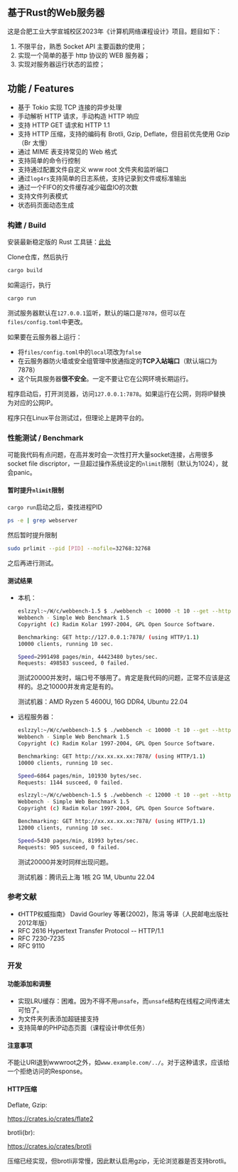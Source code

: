 ## 基于Rust的Web服务器

这是合肥工业大学宣城校区2023年《计算机网络课程设计》项目。题目如下：
1. 不限平台，熟悉 Socket API 主要函数的使用；
2. 实现一个简单的基于 http 协议的 WEB 服务器；
3. 实现对服务器运行状态的监控；

## 功能 / Features

- 基于 Tokio 实现 TCP 连接的异步处理
- 手动解析 HTTP 请求，手动构造 HTTP 响应
- 支持 HTTP GET 请求和 HTTP 1.1
- 支持 HTTP 压缩，支持的编码有 Brotli, Gzip, Deflate，但目前优先使用 Gzip（Br 太慢）
- 通过 MIME 表支持常见的 Web 格式
- 支持简单的命令行控制
- 支持通过配置文件自定义 www root 文件夹和监听端口
- 通过`log4rs`支持简单的日志系统，支持记录到文件或标准输出
- 通过一个FIFO的文件缓存减少磁盘IO的次数
- 支持文件列表模式
- 状态码页面动态生成

### 构建 / Build

安装最新稳定版的 Rust 工具链：[此处](https://www.rust-lang.org/learn/get-started)

Clone仓库，然后执行

```bash
cargo build
```

如需运行，执行

```bash
cargo run
```

测试服务器默认在`127.0.0.1`监听，默认的端口是`7878`，但可以在`files/config.toml`中更改。

如果要在云服务器上运行：
- 将`files/config.toml`中的`local`项改为`false`
- 在云服务器防火墙或安全组管理中放通指定的**TCP入站端口**（默认端口为7878）
- 这个玩具服务器**很不安全**。一定不要让它在公网环境长期运行。

程序启动后，打开浏览器，访问`127.0.0.1:7878`。如果运行在公网，则将IP替换为对应的公网IP。

程序只在Linux平台测试过，但理论上是跨平台的。

### 性能测试 / Benchmark

可能我代码有点问题，在高并发时会一次性打开大量socket连接，占用很多socket file discriptor，一旦超过操作系统设定的`nlimit`限制（默认为1024），就会panic。

#### 暂时提升`nlimit`限制

`cargo run`启动之后，查找进程PID
```bash
ps -e | grep webserver
```

然后暂时提升限制
```bash
sudo prlimit --pid [PID] --nofile=32768:32768
```

之后再进行测试。

#### 测试结果

- 本机：

    ```bash
    eslzzyl:~/W/c/webbench-1.5 $ ./webbench -c 10000 -t 10 --get --http11 http://127.0.0.1:7878/
    Webbench - Simple Web Benchmark 1.5
    Copyright (c) Radim Kolar 1997-2004, GPL Open Source Software.

    Benchmarking: GET http://127.0.0.1:7878/ (using HTTP/1.1)
    10000 clients, running 10 sec.

    Speed=2991498 pages/min, 44423480 bytes/sec.
    Requests: 498583 susceed, 0 failed.
    ```

    测试20000并发时，端口号不够用了。肯定是我代码的问题，正常不应该是这样的。总之10000并发肯定是有的。

    测试机器：AMD Ryzen 5 4600U, 16G DDR4, Ubuntu 22.04

- 远程服务器：

    ```bash
    eslzzyl:~/W/c/webbench-1.5 $ ./webbench -c 10000 -t 10 --get --http11 http://xx.xx.xx.xx:7878/
    Webbench - Simple Web Benchmark 1.5
    Copyright (c) Radim Kolar 1997-2004, GPL Open Source Software.

    Benchmarking: GET http://xx.xx.xx.xx:7878/ (using HTTP/1.1)
    10000 clients, running 10 sec.

    Speed=6864 pages/min, 101930 bytes/sec.
    Requests: 1144 susceed, 0 failed.
    ```

    ```bash
    eslzzyl:~/W/c/webbench-1.5 $ ./webbench -c 12000 -t 10 --get --http11 http://xx.xx.xx.xx:7878/
    Webbench - Simple Web Benchmark 1.5
    Copyright (c) Radim Kolar 1997-2004, GPL Open Source Software.

    Benchmarking: GET http://xx.xx.xx.xx:7878/ (using HTTP/1.1)
    12000 clients, running 10 sec.

    Speed=5430 pages/min, 81993 bytes/sec.
    Requests: 905 susceed, 0 failed.
    ```

    测试20000并发时同样出现问题。

    测试机器：腾讯云上海 1核 2G 1M, Ubuntu 22.04

### 参考文献

- 《HTTP权威指南》 David Gourley 等著(2002)，陈涓 等译（人民邮电出版社 2012年版）
- RFC 2616 Hypertext Transfer Protocol -- HTTP/1.1
- RFC 7230-7235
- RFC 9110

### 开发

#### 功能添加和调整

- 实现LRU缓存：困难。因为不得不用`unsafe`，而`unsafe`结构在线程之间传递太可怕了。
- 为文件夹列表添加超链接支持
- 支持简单的PHP动态页面（课程设计申优任务）

#### 注意事项

不能让URI退到wwwroot之外，如`www.example.com/../`。对于这种请求，应该给一个拒绝访问的Response。

#### HTTP压缩

Deflate, Gzip:

https://crates.io/crates/flate2

brotli(br):

https://crates.io/crates/brotli

压缩已经实现，但brotli非常慢，因此默认启用gzip，无论浏览器是否支持brotli。